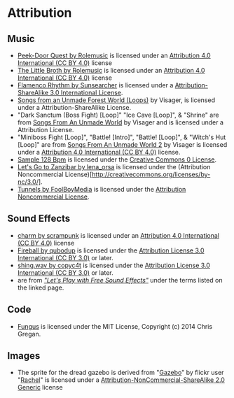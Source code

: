 Attribution
===========

Music
-----
- [Peek-Door Quest by Rolemusic][peekdoor] is licensed under an [Attribution 4.0 International (CC BY 4.0)][byfour] license
- [The Little Broth by Rolemusic][littlebroth] is licensed under an [Attribution 4.0 International (CC BY 4.0)][byfour] license
- [Flamenco Rhythm by Sunsearcher][flamenco1] is licensed under a [Attribution-ShareAlike 3.0 International License][bythree].
- [Songs from an Unmade Forest World (Loops)][forestworld] by Visager, is licensed under a Attribution-ShareAlike License.
- "Dark Sanctum (Boss Fight) [Loop]" "Ice Cave [Loop]", & "Shrine" are from [Songs From An Unmade World][unmadeworld] by Visager and is licensed under a Attribution License.
- "Miniboss Fight [Loop]", "Battle! [Intro]", "Battle! [Loop]", & "Witch's Hut [Loop]" are from [Songs From An Unmade World 2][unmadeworld2] by Visager is licensed under a [Attribution 4.0 International (CC BY 4.0)][byfour] license.
- [Sample 128 Bpm][sample] is licensed under the [Creative Commons 0 License](http://creativecommons.org/publicdomain/zero/1.0/).
- [Let's Go to Zanzibar by lena_orsa][zanzibar] is licensed under the (Attribution Noncommercial License)[http://creativecommons.org/licenses/by-nc/3.0/].
- [Tunnels by FoolBoyMedia][tunnels] is licensed under the [Attribution Noncommercial License](http://creativecommons.org/licenses/by-nc/3.0/).

[peekdoor]: http://freemusicarchive.org/music/Rolemusic/~/Peek-Door_Quest
[littlebroth]: http://freemusicarchive.org/music/Rolemusic/The_Black_Dot/09_rolemusic_-_the_little_broth
[flamenco1]: http://freemusicarchive.org/music/Sunsearcher/Sunsearcher_Spirit/05_-_Flamenco_Rhythm
[unmadeworld]: https://freemusicarchive.org/music/Visager/Songs_From_An_Unmade_World/
[unmadeworld2]: https://freemusicarchive.org/music/Visager/Songs_From_An_Unmade_World_2/
[forestworld]: https://freemusicarchive.org/music/Visager/Songs_from_an_Unmade_Forest_World/
[sample]: https://freesound.org/people/Greek555/sounds/442212/
[zanzibar]: https://freesound.org/people/lena_orsa/sounds/442792/
[tunnels]: https://freesound.org/people/FoolBoyMedia/sounds/341865/

Sound Effects
-------------
- [charm by scrampunk][charm] is licensed under an [Attribution 4.0 International (CC BY 4.0)][byfour] license
- [Fireball by qubodup][fireball] is licensed under the [Attribution License 3.0 International (CC BY 3.0)][bythree] or later.
- [shing.wav by copyc4t][shing] is licensed under the [Attribution License 3.0 International (CC BY 3.0)][bythree] or later.
-  are from [*"Let's Play with Free Sound Effects"*][sfx] under the terms listed on the linked page.

[charm]: https://freesound.org/people/Scrampunk/sounds/344696/
[fireball]: https://freesound.org/people/qubodup/sounds/442827/
[sfx]: http://taira-komori.jpn.org/freesounden.html
[shing]: https://freesound.org/people/copyc4t/sounds/209942/

Code
----
- [Fungus][fungus] is licensed under the MIT License, Copyright (c) 2014 Chris Gregan.

[fungus]: https://fungusgames.com/

Images
------

- The sprite for the dread gazebo is derived from "[Gazebo][gazebo]" by flickr user "[Rachel]()" is licensed under a [Attribution-NonCommercial-ShareAlike 2.0 Generic][byncsa] license

[gazebo]: https://flic.kr/p/5whUp

[bythree]: http://creativecommons.org/licenses/by/3.0/
[byfour]: https://creativecommons.org/licenses/by/4.0/
[byncsa]: https://creativecommons.org/licenses/by-nc-sa/2.0/
